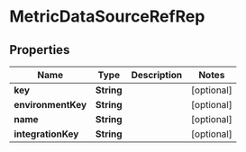 

# MetricDataSourceRefRep


## Properties

| Name | Type | Description | Notes |
|------------ | ------------- | ------------- | -------------|
|**key** | **String** |  |  [optional] |
|**environmentKey** | **String** |  |  [optional] |
|**name** | **String** |  |  [optional] |
|**integrationKey** | **String** |  |  [optional] |



